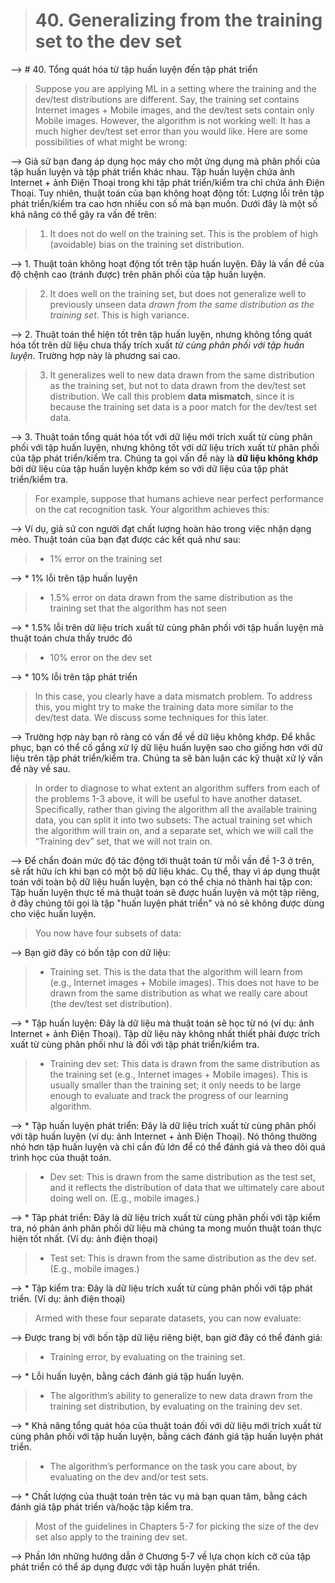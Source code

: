 > # 40. Generalizing from the training set to the dev set

--> # 40. Tổng quát hóa từ tập huấn luyện đến tập phát triển


> Suppose you are applying ML in a setting where the training and the dev/test distributions are different. Say, the training set contains Internet images + Mobile images, and the dev/test sets contain only Mobile images. However, the algorithm is not working well: It has a much higher dev/test set error than you would like. Here are some possibilities of what might be wrong:

--> Giả sử bạn đang áp dụng học máy cho một ứng dụng mà phân phối của tập huấn luyện và tập phát triển khác nhau. Tập huấn luyện chứa ảnh Internet + ảnh Điện Thoại trong khi tập phát triển/kiểm tra chỉ chứa ảnh Điện Thoại. Tuy nhiên, thuật toán của bạn không hoạt động tốt: Lượng lỗi trên tập phát triển/kiểm tra cao hơn nhiều con số mà bạn muốn. Dưới đây là một số khả năng có thể gây ra vấn đề trên:

> 1. It does not do well on the training set. This is the problem of high (avoidable) bias on the training set distribution.


--> 1. Thuật toán không hoạt động tốt trên tập huấn luyện. Đây là vấn đề của độ chệnh cao (tránh được) trên phân phối của tập huấn luyện.


> 2. It does well on the training set, but does not generalize well to previously unseen data *drawn from the same distribution as the training set*.​ This is high variance.

--> 2. Thuật toán thể hiện tốt trên tập huấn luyện, nhưng không tổng quát hóa tốt trên dữ liệu chưa thấy trích xuất *từ cùng phân phối với tập huấn luyện*. Trường hợp này là phương sai cao.


> 3. It generalizes well to new data drawn from the same distribution as the training set, but not to data drawn from the dev/test set distribution. We call this problem ​**data mismatch​**, since it is because the training set data is a poor match for the dev/test set data.

--> 3. Thuật toán tổng quát hóa tốt với dữ liệu mới trích xuất từ cùng phân phối với tập huấn luyện, nhưng không tốt với dữ liệu trích xuất từ phân phối của tập phát triển/kiểm tra. Chúng ta gọi vấn đề này là **dữ liệu không khớp** bởi dữ liệu của tập huấn luyện khớp kém so với dữ liệu của tập phát triển/kiểm tra.


> For example, suppose that humans achieve near perfect performance on the cat recognition task. Your algorithm achieves this:

--> Ví dụ, giả sử con người đạt chất lượng hoàn hảo trong việc nhận dạng mèo. Thuật toán của bạn đạt được các kết quả như sau:


> * 1% error on the training set

--> * 1% lỗi trên tập huấn luyện


> * 1.5% error on data drawn from the same distribution as the training set that the algorithm has not seen

--> * 1.5% lỗi trên dữ liệu trích xuất từ cùng phân phối với tập huấn luyện mà thuật toán chưa thấy trước đó


> * 10% error on the dev set

--> * 10% lỗi trên tập phát triển


> In this case, you clearly have a data mismatch problem. To address this, you might try to make the training data more similar to the dev/test data. We discuss some techniques for this later.

--> Trường hợp này bạn rõ ràng có vấn đề về dữ liệu không khớp. Để khắc phục, bạn có thể cố gắng xử lý dữ liệu huấn luyện sao cho giống hơn với dữ liệu trên tập phát triển/kiểm tra. Chúng ta sẽ bàn luận các kỹ thuật xử lý vấn đề này về sau.


> In order to diagnose to what extent an algorithm suffers from each of the problems 1-3 above, it will be useful to have another dataset. Specifically, rather than giving the algorithm all the available training data, you can split it into two subsets: The actual training set which the algorithm will train on, and a separate set, which we will call the “Training dev” set, that we will not train on.

--> Để chẩn đoán mức độ tác động tới thuật toán từ mỗi vần đề 1-3 ở trên, sẽ rất hữu ích khi bạn có một bộ dữ liệu khác. Cụ thể, thay vì áp dụng thuật toán với toàn bộ dữ liệu huấn luyện, bạn có thể chia nó thành hai tập con: Tập huấn luyện thực tế mà thuật toán sẽ được huấn luyện và một tập riêng, ở đây chúng tôi gọi là tập "huấn luyện phát triển" và nó sẽ không được dùng cho việc huấn luyện.


> You now have four subsets of data:

--> Bạn giờ đây có bốn tập con dữ liệu:


> * Training set. This is the data that the algorithm will learn from (e.g., Internet images + Mobile images). This does not have to be drawn from the same distribution as what we really care about (the dev/test set distribution).

--> * Tập huấn luyện: Đây là dữ liệu mà thuật toán sẽ học từ nó (ví dụ: ảnh Internet + ảnh Điện Thoại). Tập dữ liệu này không nhất thiết phải được trích xuất từ cùng phân phối như là đối với tập phát triển/kiểm tra.


> * Training dev set: This data is drawn from the same distribution as the training set (e.g., Internet images + Mobile images). This is usually smaller than the training set; it only needs to be large enough to evaluate and track the progress of our learning algorithm.

--> * Tập huấn luyện phát triển: Đây là dữ liệu trích xuất từ cùng phân phối với tập huấn luyện (ví dụ: ảnh Internet + ảnh Điện Thoại). Nó thông thường nhỏ hơn tập huấn luyện và chỉ cần đủ lớn để có thể đánh giá và theo dõi quá trình học của thuật toán.


> * Dev set: This is drawn from the same distribution as the test set, and it reflects the distribution of data that we ultimately care about doing well on. (E.g., mobile images.)

--> * Tâp phát triển: Đây là dữ liệu trích xuất từ cùng phân phối với tập kiểm tra, nó phản ánh phân phối dữ liệu mà chúng ta mong muốn thuật toán thực hiện tốt nhất. (Ví dụ: ảnh điện thoại)


> * Test set: This is drawn from the same distribution as the dev set. (E.g., mobile images.)

--> * Tập kiểm tra: Đây là dữ liệu trích xuất từ cùng phân phối với tập phát triển. (Ví dụ: ảnh điện thoại)


> Armed with these four separate datasets, you can now evaluate:

--> Được trang bị với bốn tập dữ liệu riêng biệt, bạn giờ đây có thể đánh giá:


> * Training error, by evaluating on the training set.

--> * Lỗi huấn luyện, bằng cách đánh giá tập huấn luyện.


> * The algorithm’s ability to generalize to new data drawn from the training set distribution, by evaluating on the training dev set.

--> * Khả năng tổng quát hóa của thuật toán đối với dữ liệu mới trích xuất từ cùng phân phối với tập huấn luyện, bằng cách đánh giá tập huấn luyện phát triển.


> * The algorithm’s performance on the task you care about, by evaluating on the dev and/or test sets.

--> * Chất lượng của thuật toán trên tác vụ mà bạn quan tâm, bằng cách đánh giá tập phát triển và/hoặc tập kiểm tra.


> Most of the guidelines in Chapters 5-7 for picking the size of the dev set also apply to the training dev set.

--> Phần lớn những hướng dẫn ở Chương 5-7 về lựa chọn kích cỡ của tập phát triển có thể áp dụng được với tập huấn luyện phát triển.
